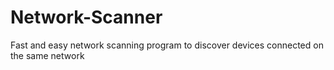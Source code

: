 # Network-Scanner
Fast and easy network scanning program to discover devices connected on the same network
